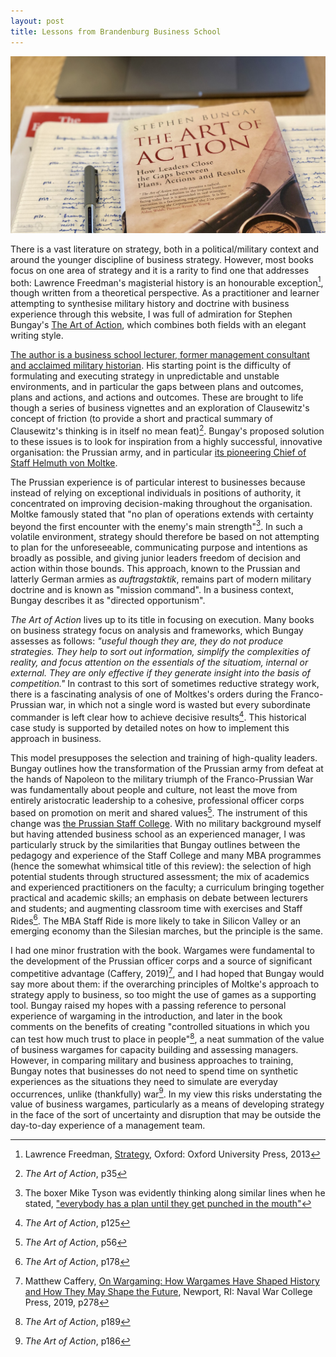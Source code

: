 ```yaml
---
layout: post
title: Lessons from Brandenburg Business School
---
```


![The Art of Action](/images/artaction.jpg)

There is a vast literature on strategy, both in a political/military context and around the younger discipline of business strategy. However, most books focus on one area of strategy and it is a rarity to find one that addresses both: Lawrence Freedman's magisterial history is an honourable exception[^1], though written from a theoretical perspective. As a practitioner and learner attempting to synthesise military history and doctrine with business experience through this website, I was full of admiration for Stephen Bungay's [The Art of Action](https://amzn.to/2RsGpsG), which combines both fields with an elegant writing style.   

[The author is a business school lecturer, former management consultant and acclaimed military historian](https://www.stephenbungay.com). His starting point is the difficulty of formulating and executing strategy in unpredictable and unstable environments, and in particular the gaps between plans and outcomes, plans and actions, and actions and outcomes. These are brought to life though a series of business vignettes and an exploration of Clausewitz's concept of friction (to provide a short and practical summary of Clausewitz's thinking is in itself no mean feat)[^2]. Bungay's proposed solution to these issues is to look for inspiration from a highly successful, innovative organisation: the Prussian army, and in particular [its pioneering Chief of Staff Helmuth von Moltke](https://en.wikipedia.org/wiki/Helmuth_von_Moltke_the_Elder).

The Prussian experience is of particular interest to businesses because instead of relying on exceptional individuals in positions of authority, it concentrated on improving decision-making throughout the organisation. Moltke famously stated that "no plan of operations extends with certainty beyond the first encounter with the enemy's main strength"[^3]. In such a volatile environment, strategy should therefore be based on not attempting to plan for the unforeseeable, communicating purpose and intentions as broadly as possible, and giving junior leaders freedom of decision and action within those bounds. This approach, known to the Prussian and latterly German armies as *auftragstaktik*, remains part of modern military doctrine and is known as "mission command". In a business context, Bungay describes it as "directed opportunism". 

*The Art of Action* lives up to its title in focusing on execution. Many books on business strategy focus on analysis and frameworks, which Bungay assesses as follows: *"useful though they are, they do not produce strategies. They help to sort out information, simplify the complexities of reality, and focus attention on the essentials of the situatiom, internal or external. They are only effective if they generate insight into the basis of competition."* In contrast to this sort of sometimes reductive strategy work, there is a fascinating analysis of one of Moltkes's orders during the Franco-Prussian war, in which not a single word is wasted but every subordinate commander is left clear how to achieve decisive results[^4]. This historical case study is supported by detailed notes on how to implement this approach in business. 

This model presupposes the selection and training of high-quality leaders. Bungay outlines how the transformation of the Prussian army from defeat at the hands of Napoleon to the military triumph of the Franco-Prussian War was fundamentally about people and culture, not least the move from entirely aristocratic leadership to a cohesive, professional officer corps based on promotion on merit and shared values[^5]. The instrument of this change was [the Prussian Staff College](https://en.wikipedia.org/wiki/Prussian_Staff_College). With no military background myself but having attended business school as an experienced manager, I was particularly struck by the similarities that Bungay outlines between the pedagogy and experience of the Staff College and many MBA programmes (hence the somewhat whimsical title of this review): the selection of high potential students through structured assessment; the mix of academics and experienced practitioners on the faculty; a curriculum bringing together practical and academic skills; an emphasis on debate between lecturers and students; and augmenting classroom time with exercises and Staff Rides[^6]. The MBA Staff Ride is more likely to take in Silicon Valley or an emerging economy than the Silesian marches, but the principle is the same.  

I had one minor frustration with the book. Wargames were fundamental to the development of the Prussian officer corps and a source of significant competitive advantage (Caffery, 2019)[^7], and I had hoped that Bungay would say more about them: if the overarching principles of Moltke's approach to strategy apply to business, so too might the use of games as a supporting tool. Bungay raised my hopes with a passing reference to personal experience of wargaming in the introduction, and later in the book comments on the benefits of creating "controlled situations in which you can test how much trust to place in people"[^8], a neat summation of the value of business wargames for capacity building and assessing managers. However, in comparing military and business approaches to training, Bungay notes that businesses do not need to spend time on synthetic experiences as the situations they need to simulate are everyday occurrences, unlike (thankfully) war[^9]. In my view this risks understating the value of business wargames, particularly as a means of developing strategy in the face of the sort of uncertainty and disruption that may be outside the day-to-day experience of a management team.   

[^1]: Lawrence Freedman, [Strategy](https://amzn.to/2C4quKL), Oxford: Oxford University Press, 2013
[^2]: *The Art of Action*, p35
[^3]: The boxer Mike Tyson was evidently thinking along similar lines when he stated, ["everybody has a plan until they get punched in the mouth"](https://www.urbandictionary.com/define.php?term=Everybody%20has%20a%20plan%20until%20they%20get%20punched%20in%20the%20mouth)
[^4]: *The Art of Action*, p125
[^5]: *The Art of Action*, p56
[^6]: *The Art of Action*, p178
[^7]: Matthew Caffery, [On Wargaming: How Wargames Have Shaped History and How They May Shape the Future](), Newport, RI: Naval War College Press, 2019, p278
[^8]: *The Art of Action*, p189
[^9]: *The Art of Action*, p186
 
